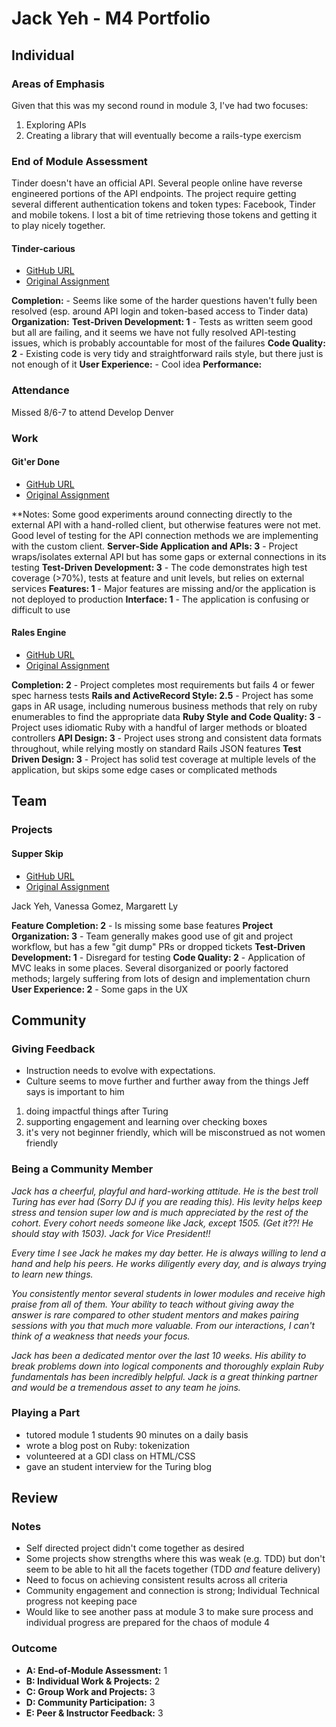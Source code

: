 # Jack Yeh - M4 Portfolio

## Individual

### Areas of Emphasis

Given that this was my second round in module 3, I've had two focuses:
1. Exploring APIs
2. Creating a library that will eventually become a rails-type exercism

### End of Module Assessment

Tinder doesn't have an official API. Several people online have reverse engineered portions of the API endpoints. The project require getting several different authentication tokens and token types: Facebook, Tinder and mobile tokens. I lost a bit of time retrieving those tokens and getting it to play nicely together.

#### Tinder-carious

* [GitHub URL](https://github.com/jxandery/group-tindering/tree/assessment)
* [Original Assignment](https://github.com/turingschool/lesson_plans/blob/master/ruby_03-professional_rails_applications/self_directed_project.markdown)

**Completion:**                 - Seems like some of the harder questions haven't fully been resolved (esp. around API login and token-based access to Tinder data)
**Organization:**
**Test-Driven Development:  1** - Tests as written seem good but all are failing, and it seems we have not fully resolved API-testing issues, which is probably accountable for most of the failures
**Code Quality:             2** - Existing code is very tidy and straightforward rails style, but there just is not enough of it
**User Experience:**            - Cool idea
**Performance:**

### Attendance

Missed 8/6-7 to attend Develop Denver

### Work

#### Git'er Done

* [GitHub URL](https://github.com/jxandery/giter-done-api)
* [Original Assignment](https://github.com/turingschool/curriculum/blob/master/source/projects/apicurious.markdown)

**Notes:                                    Some good experiments around connecting directly to the external API with a hand-rolled client, but otherwise features were not met. Good level of testing for the API connection methods we are implementing with the custom client.
**Server-Side Application and APIs:   3** - Project wraps/isolates external API but has some gaps or external connections in its testing
**Test-Driven Development:            3** - The code demonstrates high test coverage (>70%), tests at feature and unit levels, but relies on external services
**Features:                           1** - Major features are missing and/or the application is not deployed to production
**Interface:                          1** - The application is confusing or difficult to use

#### Rales Engine

* [GitHub URL](https://github.com/jxandery/rails-engine)
* [Original Assignment](https://github.com/turingschool/curriculum/blob/master/source/projects/rales_engine.markdown)

**Completion:                     2**   - Project completes most requirements but fails 4 or fewer spec harness tests
**Rails and ActiveRecord Style:   2.5** - Project has some gaps in AR usage, including numerous business methods that rely on ruby enumerables to find the appropriate data
**Ruby Style and Code Quality:    3**   - Project uses idiomatic Ruby with a handful of larger methods or bloated controllers
**API Design:                     3**   - Project uses strong and consistent data formats throughout, while relying mostly on standard Rails JSON features
**Test Driven Design:             3**   - Project has solid test coverage at multiple levels of the application, but skips some edge cases or complicated methods

## Team

### Projects

#### Supper Skip

* [GitHub URL](https://github.com/vanegomez/supper_skip)
* [Original Assignment](https://github.com/turingschool/curriculum/blob/master/source/projects/supper_skip.markdown)

Jack Yeh, Vanessa Gomez, Margarett Ly

**Feature Completion:       2** - Is missing some base features
**Project Organization:     3** - Team generally makes good use of git and project workflow, but has a few "git dump" PRs or dropped tickets
**Test-Driven Development:  1** - Disregard for testing
**Code Quality:             2** - Application of MVC leaks in some places. Several disorganized or poorly factored methods; largely suffering from lots of design and implementation churn
**User Experience:          2** - Some gaps in the UX

## Community

### Giving Feedback
- Instruction needs to evolve with expectations.
- Culture seems to move further and further away from the things Jeff says is important to him
1. doing impactful things after Turing
2. supporting engagement and learning over checking boxes
3. it's very not beginner friendly, which will be misconstrued as not women friendly

### Being a Community Member
*Jack has a cheerful, playful and hard-working attitude. He is the best troll Turing has ever had (Sorry DJ if you are reading this). His levity helps keep stress and tension super low and is much appreciated by the rest of the cohort. Every cohort needs someone like Jack, except 1505. (Get it??! He should stay with 1503). Jack for Vice President!!*

*Every time I see Jack he makes my day better. He is always willing to lend a hand and help his peers. He works diligently every day, and is always trying to learn new things.*

*You consistently mentor several students in lower modules and receive high praise from all of them. Your ability to teach without giving away the answer is rare compared to other student mentors and makes pairing sessions with you that much more valuable. From our interactions, I can't think of a weakness that needs your focus.*

*Jack has been a dedicated mentor over the last 10 weeks. His ability to break problems down into logical components and thoroughly explain Ruby fundamentals has been incredibly helpful. Jack is a great thinking partner and would be a tremendous asset to any team he joins.*

### Playing a Part

- tutored module 1 students 90 minutes on a daily basis
- wrote a blog post on Ruby: tokenization
- volunteered at a GDI class on HTML/CSS
- gave an student interview for the Turing blog

## Review

### Notes

* Self directed project didn't come together as desired
* Some projects show strengths where this was weak (e.g. TDD) but
don't seem to be able to hit all the facets together (TDD _and_ feature delivery)
* Need to focus on achieving consistent results across all criteria
* Community engagement and connection is strong; Individual Technical progress
not keeping pace
* Would like to see another pass at module 3 to make sure process and individual progress
are prepared for the chaos of module 4

### Outcome

* __A: End-of-Module Assessment:__ 1
* __B: Individual Work & Projects:__ 2
* __C: Group Work and Projects:__ 3
* __D: Community Participation:__ 3
* __E: Peer & Instructor Feedback:__ 3
